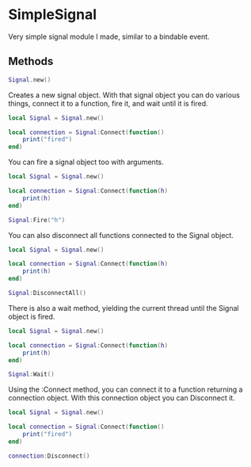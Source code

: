 # SimpleSignal

Very simple signal module I made, similar to a bindable event.

## Methods

```lua
Signal.new()
```
Creates a new signal object.
With that signal object you can do various things, connect it to a function, fire it, and wait until it is fired.

```lua
local Signal = Signal.new()

local connection = Signal:Connect(function()
	print("fired")
end)
```

You can fire a signal object too with arguments.

```lua
local Signal = Signal.new()

local connection = Signal:Connect(function(h)
	print(h)
end)

Signal:Fire("h")
```

You can also disconnect all functions connected to the Signal object.

```lua
local Signal = Signal.new()

local connection = Signal:Connect(function(h)
	print(h)
end)

Signal:DisconnectAll()
```

There is also a wait method, yielding the current thread until the Signal object is fired.

```lua
local Signal = Signal.new()

local connection = Signal:Connect(function(h)
	print(h)
end)

Signal:Wait()
```


Using the :Connect method, you can connect it to a function returning a connection object.
With this connection object you can Disconnect it.

```lua
local Signal = Signal.new()

local connection = Signal:Connect(function()
	print("fired")
end)

connection:Disconnect()
```
